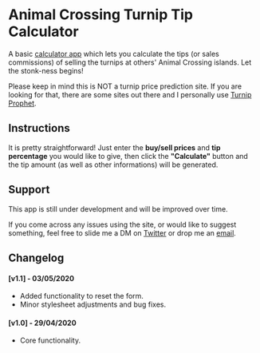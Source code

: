 # Animal Crossing Turnip Tip Calculator
A basic [calculator app](https://turniptipcalc.remaniac.net/) which lets you calculate the tips (or sales commissions) of selling the turnips at others' Animal Crossing islands. Let the stonk-ness begins!

Please keep in mind this is NOT a turnip price prediction site. If you are looking for that, there are some sites out there and I personally use [Turnip Prophet](https://turnipprophet.io/).

## Instructions
It is pretty straightforward! Just enter the **buy/sell prices** and **tip percentage** you would like to give, then click the **"Calculate"** button and the tip amount (as well as other informations) will be generated.

## Support
This app is still under development and will be improved over time.

If you come across any issues using the site, or would like to suggest something, feel free to slide me a DM on [Twitter](https://twitter.com/remaniac3) or drop me an [email](mailto:r3maniac@gmail.com).

## Changelog
#### [v1.1] - 03/05/2020
- Added functionality to reset the form.
- Minor stylesheet adjustments and bug fixes.

#### [v1.0] - 29/04/2020
- Core functionality.

